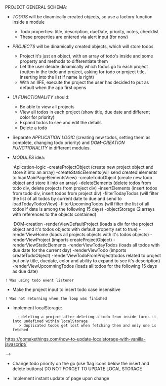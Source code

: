 PROJECT GENERAL SCHEMA:
- *TODOS* will be dinamically created objects, so use a factory function inside a module
    - Todo properties: title, description, dueDate, priority, notes, checklist
    - These properties are entered via alert input (for now)

- *PROJECTS* will be dinamically created objects, which will store todos.
    - Project it's just an object, with an array of todo's inside and some property and methods to differentiate them
    - Let the user decide dinamically which todos go to each project (button in the todo and project, asking for todo or project title, inserting into the list if name is right)
    - With an IIFE, execute the project the user has decided to put as default when the app first opens

- *UI FUNCTIONALITY* should:
    - Be able to view all projects
    - View all todos in each project (show title, due date and different color for priority)
    - Expand todos to see and edit the details
    - Delete a todo

- Separate *APPLICATION LOGIC* (creating new todos, setting them as complete, changing todo priority) and *DOM-CREATION FUNCTIONALITY* in different modules.

- *MODULES* idea:

    :Aplication-logic
        -createProjectObject (create new project object and store it into an array)
        -createStaticElements(will send created elements to       loadMainPageElementsView)
        -createTodoObject (create new todo object and store it into an array)
        -deleteElements (delete todos from todo div, delete projects from project div)
        -insertElements (insert todos from todo div, insert todos from project div)
        -filterTodayTodos (will filter the list of all todos by current date to due and send to loadTodayTodosView)
        -filterUpcomingTodos (will filter the list of all todos if date is among the following 15 days)
        -objectStorage (2 arrays with references to the objects contained)

    :DOM-creation
        -renderViewDefaultProject (loads a div for the project object and it's todos objects with default property set to true)
        -renderViewHome (loads all projects objects with it's todos objects)
        -renderViewProject (imports createProjectObject)
        -renderViewStaticElements
        -renderViewTodayTodos (loads all todos with due date for the current day)
        -renderViewTodo (imports createTodoObject)
        -renderViewTodoFromProject(todos related to project but only title, duedate, color and ability to expand to see it's description)
        -renderViewUpcomningTodos (loads all todos for the following 15 days as due date)

<!-- - Show random todo on screen -->
<!-- - Add static elements on nar bar upon page load -->
<!-- - Make todos fit properly on dynamic content container:
    - Todo not appending to dynamic content container? Reference is recognized in console.log()
    ! In the createTodoDiv function I was returning the todo container, not the dynamicElementsContainer

<!-- - Make todo fit the whole width of the screen -->
<!-- - Make description and border not overflow when page is shrinked -->

 <!-- - Remove a todo:
<!-- - Add event listener for the checkmark div -->
<!-- - Delete the todo both from display -->
<!-- - Delete from todo array: created a function to generate an uniqueID (createtodoObject line 39) and compared to todosStorage index, then change the content to empty (not remove) -->
<!-- - Delete todo from the *project's array it's attached to(to do later)* -->

<!-- - Create empty project object -->
<!-- - Initial styling project divs -->
<!-- - Make project and todo id independent 
    ! I was using the same function for todo imported within the projects modules

<!-- - Add event listener to project delete button > Projects being pushed, but not deleted: --> 
    ! Was using todo event listener

<!-- - Attach todo to project from todo -->
- Make the project input to insert todo case insensitive  
<!-- - Make projects imposible to have same title, return a value to know the rendering has to be canceled: -->
<!-- - Attach todo to project from project:
    storing todos but showing alert that todo does not exist -->
    ! Was not returning when the loop was finished
<!-- - Do not let a todo be on more than one project: if todo projectTitleItBelongs is not '', quit -->
<!-- - Call the function that removes array of todos from project and sets projectTitleItBelongs = '' -->

<!-- - Create button that sets a project as default and disables it's default state if clicked again -->

<!-- - Cancel task alert gives error -->

<!-- - Create view of default project -->

<!-- - Create view general projects -->

<!-- - Append to the projecs todo-list-container it's todo with the reduced views (renderViewTodoFromProject) -->

<!-- - Rework todo and project appearance -->

<!-- - Create todo from within a project:
    create todo and automatically add it to the todoStorage, project array and append it to the display -->

<!-- - Border on project does not get erased upon project deletion: Todo list is not being deleted -->

<!-- - Make projects and todos not append directly when created -->

<!-- - Do not show todos individually if they are part of a project
  :adding todos from project does not change projectTitleItBelongs? Was not changing it's projectItBelongsTo property -->

  <!-- - Home structure:
    - Individual task not attached to a project
    - Projects with task in it
    - Projects without task in it -->

<!-- - Give title and description a cap of characters -->

<!-- - Checkmark icon not appearing on project's todos -->

<!-- - Give functionality to checkmark button:
  It will be given the property done = true, and it will be erased from it's projects or unnattached list, but it will appear at the Archived task section -->

<!-- - Nav bar breaks whenever page is shrinked vertically -->



<!-- - Delete todo from project still loads empty todo inside project after reload

- Delete todo from project whenever checkmark is used from within the project -->

- Implement localStorage:
    <!-- How to implement all the content inside localStorage on page load -->
    <!-- edge if todo and project have same name, it does not know what to import
        : apply different protos to Project and Todo -->
        : deleting a project after deleting a todo from inside turns it into undefined within localStorage
         > duplicated todos get lost when fetching them and only one is fetched

https://gomakethings.com/how-to-update-localstorage-with-vanilla-javascript/

<!-- - Expand a single todo --> 

<!-- - Work on today, past due and upcoming todos
https://www.section.io/engineering-education/javascript-dates-manipulation-with-date-fns/ --> -->

- Change todo priority on the go (use flag icons below the insert and delete buttons) DO NOT FORGET TO UPDATE LOCAL STORAGE

- Implement instant update of page upon change
